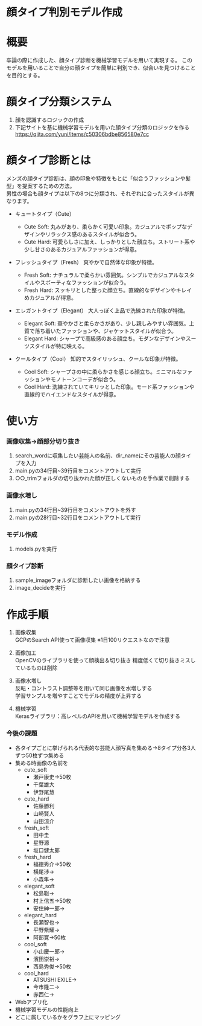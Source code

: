 # 顔タイプ判別モデル作成

# 概要
卒論の際に作成した、顔タイプ診断を機械学習モデルを用いて実現する。
このモデルを用いることで自分の顔タイプを簡単に判別でき、似合いを見つけることを目的とする。

# 顔タイプ分類システム
1. 顔を認識するロジックの作成
1. 下記サイトを基に機械学習モデルを用いた顔タイプ分類のロジックを作る
https://qiita.com/yuni/items/c50306bdbe856580e7cc

# 顔タイプ診断とは
メンズの顔タイプ診断は、顔の印象や特徴をもとに「似合うファッションや髪型」を提案するための方法。  
男性の場合も顔タイプは以下の8つに分類され、それぞれに合ったスタイルが異なります。

- キュートタイプ（Cute）
    - Cute Soft: 丸みがあり、柔らかく可愛い印象。カジュアルでポップなデザインやリラックス感のあるスタイルが似合う。
    - Cute Hard: 可愛らしさに加え、しっかりとした顔立ち。ストリート系や少し甘さのあるカジュアルファッションが得意。

- フレッシュタイプ（Fresh）
爽やかで自然体な印象が特徴。
    - Fresh Soft: ナチュラルで柔らかい雰囲気。シンプルでカジュアルなスタイルやスポーティなファッションが似合う。
    - Fresh Hard: スッキリとした整った顔立ち。直線的なデザインやキレイめカジュアルが得意。

- エレガントタイプ（Elegant）
大人っぽく上品で洗練された印象が特徴。

    - Elegant Soft: 華やかさと柔らかさがあり、少し親しみやすい雰囲気。上質で落ち着いたファッションや、ジャケットスタイルが似合う。
    - Elegant Hard: シャープで高級感のある顔立ち。モダンなデザインやスーツスタイルが特に映える。

- クールタイプ（Cool）
知的でスタイリッシュ、クールな印象が特徴。

    - Cool Soft: シャープさの中に柔らかさを感じる顔立ち。ミニマルなファッションやモノトーンコーデが似合う。
    - Cool Hard: 洗練されていてキリッとした印象。モード系ファッションや直線的でハイエンドなスタイルが得意。

# 使い方
### 画像収集→顔部分切り抜き
1. search_wordに収集したい芸能人の名前、dir_nameにその芸能人の顔タイプを入力
1. main.pyの34行目~39行目をコメントアウトして実行
1. ○○_trimフォルダの切り抜かれた顔が正しくないものを手作業で削除する

### 画像水増し
1. main.pyの34行目~39行目をコメントアウトを外す
1. main.pyの28行目~32行目をコメントアウトして実行

### モデル作成
1. models.pyを実行

### 顔タイプ診断
1. sample_imageフォルダに診断したい画像を格納する
1. image_decideを実行

# 作成手順
1. 画像収集  
GCPのSearch API使って画像収集
※1日100リクエストなので注意

1. 画像加工  
OpenCVのライブラリを使って顔検出＆切り抜き
精度低くて切り抜きミスしているものは削除

1. 画像水増し  
反転・コントラスト調整等を用いて同じ画像を水増しする  
学習サンプルを増やすことでモデルの精度が上昇する

1. 機械学習  
Kerasライブラリ：高レベルのAPIを用いて機械学習モデルを作成する

### 今後の課題
- 各タイプごとに挙げられる代表的な芸能人顔写真を集める→8タイプ分各3人ずつ50枚ずつ集める
- 集める時画像の名前を
    - cute_soft
        - 瀬戸康史→50枚
        - 千葉雄大
        - 伊野尾慧
    - cute_hard
        - 佐藤勝利
        - 山崎賢人
        - 山田涼介
    - fresh_soft
        - 田中圭
        - 星野源
        - 坂口健太郎
    - fresh_hard
        - 福徳秀介→50枚
        - 横尾渉→
        - 小森隼→
    - elegant_soft
        - 松島聡→
        - 村上信五→50枚
        - 安住紳一郎→
    - elegant_hard
        - 長瀬智也→
        - 平野紫耀→
        - 阿部寛→50枚
    - cool_soft
        - 小山慶一郎→
        - 濱田崇裕→
        - 西島秀俊→50枚
    - cool_hard
        - ATSUSHI EXILE→
        - 今市隆二→
        - 赤西仁→
-  Webアプリ化
-  機械学習モデルの性能向上
-  どこに属しているかをグラフ上にマッピング